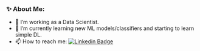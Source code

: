 ### ✨ About Me:
- 🔭 I’m working as a Data Scientist.
- 🌱 I’m currently learning new ML models/classifiers and starting to learn simple DL.
- 📫 How to reach me: [![Linkedin Badge](https://img.shields.io/badge/-bohdan_kosharnyi-blue?style=flat&logo=Linkedin&logoColor=white)]([your-linkedin-url](https://www.linkedin.com/in/bohdan-kosharnyi-05b51b258/))
<!--
**bohdan-kosharnyi/bohdan-kosharnyi** is a ✨ _special_ ✨ repository because its `README.md` (this file) appears on your GitHub profile.

Here are some ideas to get you started:

- 🔭 I’m currently working on ...
- 🌱 I’m currently learning ...
- 👯 I’m looking to collaborate on ...
- 🤔 I’m looking for help with ...
- 💬 Ask me about ...
- 📫 How to reach me: ...
- 😄 Pronouns: ...
- ⚡ Fun fact: ...
-->
